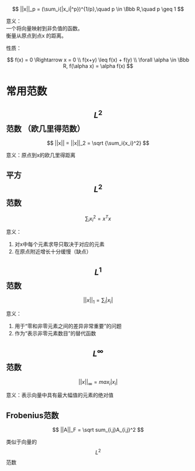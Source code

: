 $$
||x||_p = (\sum_i{|x_i|^p})^{1/p},\quad p \in \Bbb R,\quad p \geq 1
$$

意义：  
一个将向量映射到非负值的函数。  
衡量从原点到点x 的距离。  

性质：

$$
f(x) = 0 \Rightarrow  x = 0 \\
f(x+y) \leq f(x) + f(y) \\
\forall \alpha \in \Bbb R, f(\alpha x) = \alpha f(x)
$$

# 常用范数

## $$L^2$$范数 （欧几里得范数）

$$
||x|| = ||x||_2 = \sqrt {\sum_i{x_i}^2}
$$

意义：原点到x的欧几里得距离

## 平方$$L^2$$范数

$$
\sum_i{x_i}^2 = x^Tx
$$

意义：  
1. 对x中每个元素求导只取决于对应的元素  
2. 在原点附近增长十分缓慢（缺点）

## $$L^1$$范数

$$
||x||_1 = \sum_i |x_i|
$$

意义：  
1. 用于“零和非零元素之间的差异非常重要”的问题  
2. 作为“表示非零元素数目”的替代函数

## $$L^\infty$$范数

$$
||x||_\infty = max_i|x_i|
$$

意义：表示向量中具有最大幅值的元素的绝对值

## Frobenius范数

$$
||A||_F = \sqrt sum_{i,j}A_{i,j}^2
$$

类似于向量的$$L^2$$范数